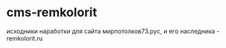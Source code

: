 # cms-remkolorit

исходники наработки для сайта мирпотолков73.рус, и его наследника - remkolorit.ru
